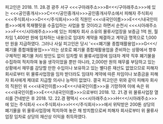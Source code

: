 피고인은 2018. 11. 28.경 광주 서구 <<<구아래주소>>>B<<</구아래주소>>>에 있는 <<<공인중개사>>>C<<</공인중개사>>>공인중개사무소에서 피해자 주식회사 <<<주식회사>>>D<<</주식회사>>>의 직원인 <<<내국인이름>>>E<<</내국인이름>>>에게 목재팰릿을 수출입하는 사업을 할 것이라고 하면서 순천시 <<<시아래주소>>>F<<</시아래주소>>>에 있는 피해자 회사 소유의 물류사업장을 보증금 1억 원, 월차임 1,400만 원에 임차하는 내용으로 임대차 계약을 체결하고 계약금 명목으로 1,000만 원을 지급하였다.
그러나 사실 피고인은 당시 '<<<폐기물 종합재활용업>>>G<<</폐기물 종합재활용업>>>'라는 상호로 폐기물 종합재활용업을 준비하는 상황에서 향후 구체적인 폐기물 처리 방안도 없이 임차할 위 물류사업장에 임대차 계약 직후 폐기물을 수집하여 적치하여 놓을 생각이었을 뿐만 아니라, 2,000만 원의 채무를 부담하고 있는 상황에서 채무를 감당할 만한 수입이나 보유하고 있는 별다른 재산도 없었으므로 피해자 회사로부터 위 물류사업장을 임차 받더라도 임대차 계약에 따른 차임이나 보증금을 피해자 회사에게 제대로 지급할 의사나 능력이 없었다.
결국 피고인은 위와 같이 피해자 회사의 직원인 위 <<<내국인이름>>>E<<</내국인이름>>>을 기망하여 이에 속은 위 <<<내국인이름>>>E<<</내국인이름>>>으로부터 2018. 12. 21.경 위 물류사업장 열쇠를 건네받은 후 2018. 12. 22.경 평택시 <<<시아래주소>>>H<<</시아래주소>>>에 있는 주식회사 <<<주식회사>>>I<<</주식회사>>>에서 위탁받은 200톤 상당의 폐기물을 위 물류사업장에 적치하여 놓은 채 방치함으로써 피해자 회사로부터 위 물류사업장 임차료 상당의 재산상 이익을 취득하였다.
